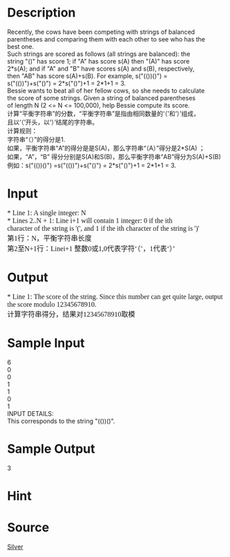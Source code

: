
# Description

<div class="content"><div>Recently, the cows have been competing with strings of balanced </div>
<div>parentheses and comparing them with each other to see who has the </div>
<div>best one. </div>
<div>Such strings are scored as follows (all strings are balanced): the </div>
<div>string &#34;()&#34; has score 1; if &#34;A&#34; has score s(A) then &#34;(A)&#34; has score </div>
<div>2*s(A); and if &#34;A&#34; and &#34;B&#34; have scores s(A) and s(B), respectively, </div>
<div>then &#34;AB&#34; has score s(A)+s(B). For example, s(&#34;(())()&#34;) = </div>
<div>s(&#34;(())&#34;)+s(&#34;()&#34;) = 2*s(&#34;()&#34;)+1 = 2*1+1 = 3. </div>
<div>Bessie wants to beat all of her fellow cows, so she needs to calculate </div>
<div>the score of some strings. Given a string of balanced parentheses </div>
<div>of length N (2 &lt;= N &lt;= 100,000), help Bessie compute its score. </div>
<div></div>
<div>计算“平衡字符串”的分数，“平衡字符串”是指由相同数量的‘（’和‘）’组成， </div>
<div>且以‘（’开头，以‘）’结尾的字符串。 </div>
<div>计算规则： </div>
<div>字符串“（）”的得分是1. </div>
<div>如果，平衡字符串“A”的得分是是S(A)，那么字符串“（A）”得分是2*S(A) ； </div>
<div>如果，“A”，“B” 得分分别是S(A)和S(B)，那么平衡字符串“AB”得分为S(A)+S(B) </div>
<div>例如：s(&#34;(())()&#34;) =s(&#34;(())&#34;)+s(&#34;()&#34;) = 2*s(&#34;()&#34;)+1 = 2*1+1 = 3.</div></div>

# Input

<div class="content"><p><font size="3" face="Times New Roman">* Line 1: A single integer: N <br/>
* Lines 2..N + 1: Line i+1 will contain 1 integer: 0 if the ith <br/>
character of the string is &#39;(&#39;, and 1 if the ith character of the string is &#39;)&#39; <br/>
第1行：N，平衡字符串长度 <br/>
第2至N+1行：Linei+1 整数0或1,0代表字符‘（’，1代表‘）’</font></p></div>

# Output

<div class="content"><p><font size="3" face="Times New Roman">* Line 1: The score of the string. Since this number can get quite large, output the score modulo 12345678910. <br/>
计算字符串得分，结果对12345678910取模</font></p></div>

# Sample Input

<div class="content"><span class="sampledata">6<br/>
0<br/>
0<br/>
1<br/>
1<br/>
0<br/>
1<br/>
INPUT DETAILS:<br/>
This corresponds to the string &#34;(())()&#34;.</span></div>

# Sample Output

<div class="content"><span class="sampledata">3<br/>
</span></div>

# Hint

<div class="content"><p></p></div>

# Source

<div class="content"><p><a href="problemset.php?search=Silver">Silver</a></p></div>

